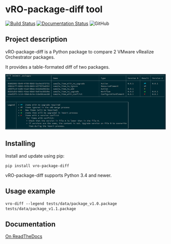 # vRO-package-diff tool

[![Build Status](https://travis-ci.org/lrivallain/vro-package-diff.svg?branch=master)](https://travis-ci.org/lrivallain/vro-package-diff)
[![Documentation Status](https://readthedocs.org/projects/vro_package_diff/badge/?version=latest)](https://vro_package_diff.readthedocs.io/en/latest/?badge=latest)
![GitHub](https://img.shields.io/github/license/lrivallain/vro-package-diff)

## Project description

vRO-package-diff is a Python package to compare 2 VMware vRealize Orchestrator packages.

It provides a table-formated diff of two packages.

![Sample of output](./docs/_static/vro-package-diff-sample.png)

## Installing

Install and update using pip:

    pip install vro-package-diff

vRO-package-diff supports Python 3.4 and newer.

## Usage example

    vro-diff --legend tests/data/package_v1.0.package tests/data/package_v1.1.package

## Documentation

[On ReadTheDocs](https://vro_package_diff.readthedocs.io/)
